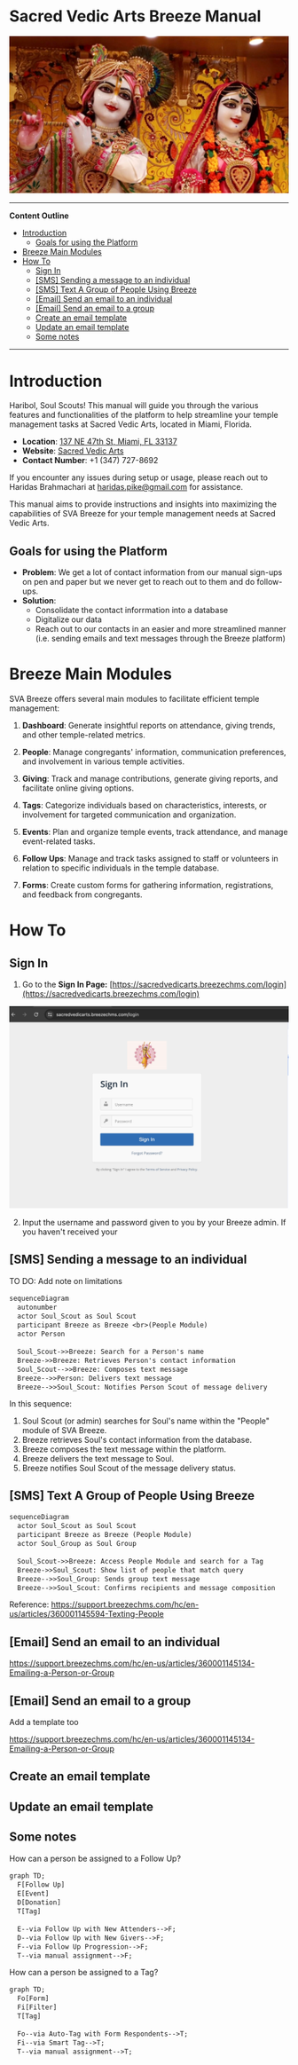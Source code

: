Sacred Vedic Arts Breeze Manual
===

![image](/images/SVA-sriradharasabihari.jpg)

---

**Content Outline**

<!-- @import "[TOC]" {cmd="toc" depthFrom=1 depthTo=6 orderedList=false} -->

<!-- code_chunk_output -->

- [Introduction](#introduction)
  - [Goals for using the Platform](#goals-for-using-the-platform)
- [Breeze Main Modules](#breeze-main-modules)
- [How To](#how-to)
  - [Sign In](#sign-in)
  - [[SMS] Sending a message to an individual](#sms-sending-a-message-to-an-individual)
  - [[SMS] Text A Group of People Using Breeze](#sms-text-a-group-of-people-using-breeze)
  - [[Email] Send an email to an individual](#email-send-an-email-to-an-individual)
  - [[Email] Send an email to a group](#email-send-an-email-to-a-group)
  - [Create an email template](#create-an-email-template)
  - [Update an email template](#update-an-email-template)
  - [Some notes](#some-notes)

<!-- /code_chunk_output -->

---

# Introduction

Haribol, Soul Scouts! This manual will guide you through the various features and functionalities of the platform to help streamline your temple management tasks at Sacred Vedic Arts, located in Miami, Florida.

- **Location**: [137 NE 47th St, Miami, FL 33137](https://maps.app.goo.gl/Yyr7cGBa51q1ivxj9)
- **Website**: [Sacred Vedic Arts](https://sacredvedicarts.org/)
- **Contact Number**: +1 (347) 727-8692

If you encounter any issues during setup or usage, please reach out to Haridas Brahmachari at [haridas.pike@gmail.com](mailto:haridas.pike@gmail.com) for assistance.

This manual aims to provide instructions and insights into maximizing the capabilities of SVA Breeze for your temple management needs at Sacred Vedic Arts.

## Goals for using the Platform

- **Problem**: We get a lot of contact information from our manual sign-ups on pen and paper but we never get to reach out to them and do follow-ups.
- **Solution**:
  - Consolidate the contact inforrmation into a database
  - Digitalize our data
  - Reach out to our contacts in an easier and more streamlined manner (i.e. sending emails and text messages through the Breeze platform)

# Breeze Main Modules

SVA Breeze offers several main modules to facilitate efficient temple management:

1. **Dashboard**: Generate insightful reports on attendance, giving trends, and other temple-related metrics.

1. **People**: Manage congregants' information, communication preferences, and involvement in various temple activities.

1. **Giving**: Track and manage contributions, generate giving reports, and facilitate online giving options.

1. **Tags**: Categorize individuals based on characteristics, interests, or involvement for targeted communication and organization.

1. **Events**: Plan and organize temple events, track attendance, and manage event-related tasks.

1. **Follow Ups**: Manage and track tasks assigned to staff or volunteers in relation to specific individuals in the temple database.

1. **Forms**: Create custom forms for gathering information, registrations, and feedback from congregants.

# How To

## Sign In

1. Go to the  **Sign In Page:** [https://sacredvedicarts.breezechms.com/login](https://sacredvedicarts.breezechms.com/login)

![image](/images/SVA-login-page.png)

2. Input the username and password given to you by your Breeze admin. If you haven't received your

## [SMS] Sending a message to an individual

TO DO: Add note on limitations

```mermaid
sequenceDiagram
  autonumber
  actor Soul_Scout as Soul Scout
  participant Breeze as Breeze <br>(People Module)
  actor Person

  Soul_Scout->>Breeze: Search for a Person's name
  Breeze->>Breeze: Retrieves Person's contact information
  Soul_Scout-->>Breeze: Composes text message
  Breeze-->>Person: Delivers text message
  Breeze-->>Soul_Scout: Notifies Person Scout of message delivery
```

In this sequence:

1. Soul Scout (or admin) searches for Soul's name within the "People" module of SVA Breeze.
2. Breeze retrieves Soul's contact information from the database.
3. Breeze composes the text message within the platform.
4. Breeze delivers the text message to Soul.
5. Breeze notifies Soul Scout of the message delivery status.

## [SMS] Text A Group of People Using Breeze

```mermaid
sequenceDiagram
  actor Soul_Scout as Soul Scout
  participant Breeze as Breeze (People Module)
  actor Soul_Group as Soul Group

  Soul_Scout->>Breeze: Access People Module and search for a Tag
  Breeze->>Soul_Scout: Show list of people that match query
  Breeze-->>Soul_Group: Sends group text message
  Breeze-->>Soul_Scout: Confirms recipients and message composition
```


Reference: https://support.breezechms.com/hc/en-us/articles/360001145594-Texting-People

## [Email] Send an email to an individual

https://support.breezechms.com/hc/en-us/articles/360001145134-Emailing-a-Person-or-Group

## [Email] Send an email to a group

Add a template too

https://support.breezechms.com/hc/en-us/articles/360001145134-Emailing-a-Person-or-Group

## Create an email template

## Update an email template

## Some notes

How can a person be assigned to a Follow Up?

```mermaid
graph TD;
  F[Follow Up]
  E[Event]
  D[Donation]
  T[Tag]

  E--via Follow Up with New Attenders-->F;
  D--via Follow Up with New Givers-->F;
  F--via Follow Up Progression-->F;
  T--via manual assignment-->F;

```

How can a person be assigned to a Tag?

```mermaid
graph TD;
  Fo[Form]
  Fi[Filter]
  T[Tag]

  Fo--via Auto-Tag with Form Respondents-->T;
  Fi--via Smart Tag-->T;
  T--via manual assignment-->T;
```